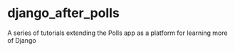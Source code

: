 # django_after_polls
A series of tutorials extending the Polls app as a platform for learning more of Django
